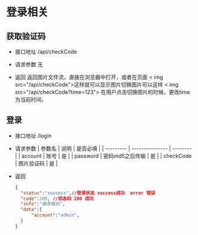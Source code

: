 # 登录相关

## 获取验证码

- 接口地址 /api/checkCode

- 请求参数
  无

- 返回
  返回图片文件流，直接在浏览器中打开，或者在页面 < img src="/api/checkCode">这样就可以显示图片切换图片可以这样 < img src="/api/checkCode?time=123"> 在用户点击切换图片的时候，更改time为当前时间。

## 登录
- 接口地址 /login
  
- 请求参数
  | 参数名    | 说明            | 是否必填 |
  | --------- | --------------- | -------- |
  | account   | 账号            | 是       |
  | password  | 密码md5之后传输 | 是       |
  | checkCode | 图片验证码      | 是       |

- 返回
  ```json
  {
    "status":"success",//登录状态 success成功  error 错误
    "code":200, //状态码 200 成功
    "info":"请求成功",
    "data":{
        "account":"admin",
    }
  }
  ```